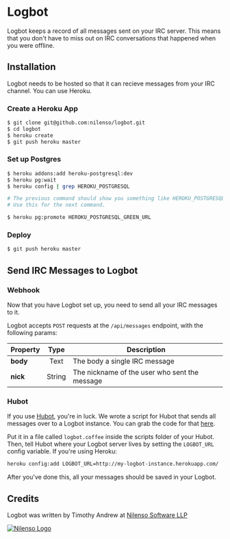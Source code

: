 Logbot
======

Logbot keeps a record of all messages sent on your IRC server. This means that you don't have to miss out on IRC conversations that happened when you were offline.

Installation
---------
Logbot needs to be hosted so that it can recieve messages from your IRC channel. You can use Heroku.

### Create a Heroku App

```bash
$ git clone git@github.com:nilenso/logbot.git
$ cd logbot
$ heroku create
$ git push heroku master
```

### Set up Postgres
  

```bash
$ heroku addons:add heroku-postgresql:dev
$ heroku pg:wait
$ heroku config | grep HEROKU_POSTGRESQL

# The previous command should show you something like HEROKU_POSTGRESQL_GREEN_URL.
# Use this for the next command.

$ heroku pg:promote HEROKU_POSTGRESQL_GREEN_URL
```

### Deploy

```bash
$ git push heroku master
```

Send IRC Messages to Logbot
---------------------

### Webhook

Now that you have Logbot set up, you need to send all your IRC messages to it.

Logbot accepts `POST` requests at the `/api/messages` endpoint, with the following params:

| Property        | Type           | Description  |
| ------------- |:-------------:| -----|
| **body**      | Text | The body a single IRC message |
| **nick**      | String      |   The nickname of the user who sent the message |

### Hubot

If you use [Hubot](http://github.com/github/hubot), you're in luck. We wrote a script for Hubot that sends all messages over to a Logbot instance. You can grab the code for that [here](https://github.com/nilenso/nilensobot/blob/master/scripts/logbot.coffee).

Put it in a file called `logbot.coffee` inside the scripts folder of your Hubot. Then, tell Hubot where your Logbot server lives by setting the `LOGBOT_URL` config variable.
If you're using Heroku:

```bash
heroku config:add LOGBOT_URL=http://my-logbot-instance.herokuapp.com/
```

After you've done this, all your messages should be saved in your Logbot.

Credits
-------
Logbot was written by Timothy Andrew at [Nilenso Software LLP](http://nilenso.com)

[![Nilenso Logo](http://nilenso.com/images/nilenso_logos/nilenso-inverse.png)](http://nilenso.com)
